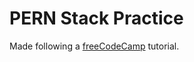 # PERN Stack Practice
Made following a [freeCodeCamp](https://www.youtube.com/watch?v=J01rYl9T3BU) tutorial.